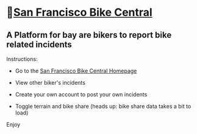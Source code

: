 # 🚴[San Francisco Bike Central](https://boiling-thicket-67912.herokuapp.com/)

## A Platform for bay are bikers to report bike related incidents


Instructions:

* Go to the [San Francisco Bike Central Homepage](https://boiling-thicket-67912.herokuapp.com/)

* View other biker's incidents

* Create your own account to post your own incidents

* Toggle terrain and bike share (heads up: bike share data takes a bit to load)

Enjoy
